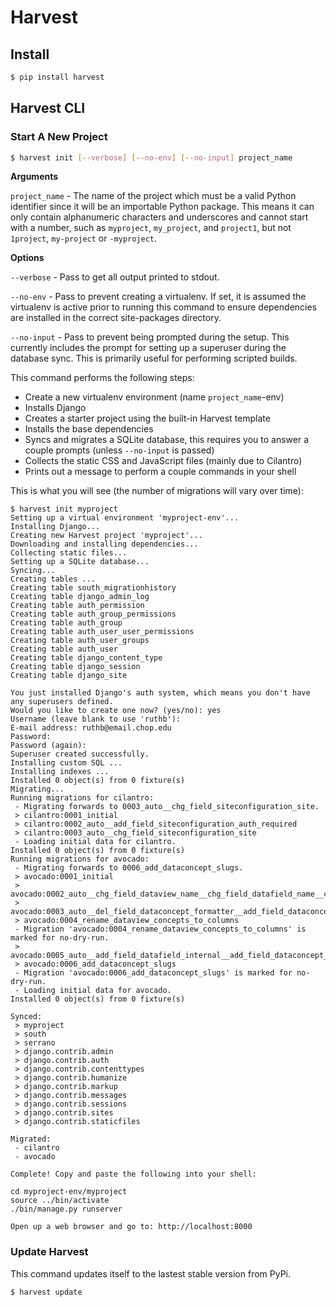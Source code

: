 # Harvest

## Install

```bash
$ pip install harvest
```

## Harvest CLI

### Start A New Project

```bash
$ harvest init [--verbose] [--no-env] [--no-input] project_name
```

**Arguments**

`project_name` - The name of the project which must be a valid Python
identifier since it will be an importable Python package. This means it can
only contain alphanumeric characters and underscores and cannot start with a
number, such as `myproject`, `my_project`, and `project1`, but not `1project`,
`my-project` or `-myproject`.

**Options**

`--verbose` - Pass to get all output printed to stdout.

`--no-env` - Pass to prevent creating a virtualenv. If set, it is assumed the
virtualenv is active prior to running this command to ensure dependencies are
installed in the correct site-packages directory.

`--no-input` - Pass to prevent being prompted during the setup. This
currently includes the prompt for setting up a superuser during the database
sync. This is primarily useful for performing scripted builds.


This command performs the following steps:

- Create a new virtualenv environment (name `project_name`-env)
- Installs Django
- Creates a starter project using the built-in Harvest template
- Installs the base dependencies
- Syncs and migrates a SQLite database, this requires you to answer a couple
prompts (unless `--no-input` is passed)
- Collects the static CSS and JavaScript files (mainly due to Cilantro)
- Prints out a message to perform a couple commands in your shell

This is what you will see (the number of migrations will vary over time):

```
$ harvest init myproject
Setting up a virtual environment 'myproject-env'...
Installing Django...
Creating new Harvest project 'myproject'...
Downloading and installing dependencies...
Collecting static files...
Setting up a SQLite database...
Syncing...
Creating tables ...
Creating table south_migrationhistory
Creating table django_admin_log
Creating table auth_permission
Creating table auth_group_permissions
Creating table auth_group
Creating table auth_user_user_permissions
Creating table auth_user_groups
Creating table auth_user
Creating table django_content_type
Creating table django_session
Creating table django_site

You just installed Django's auth system, which means you don't have any superusers defined.
Would you like to create one now? (yes/no): yes
Username (leave blank to use 'ruthb'): 
E-mail address: ruthb@email.chop.edu
Password: 
Password (again): 
Superuser created successfully.
Installing custom SQL ...
Installing indexes ...
Installed 0 object(s) from 0 fixture(s)
Migrating...
Running migrations for cilantro:
 - Migrating forwards to 0003_auto__chg_field_siteconfiguration_site.
 > cilantro:0001_initial
 > cilantro:0002_auto__add_field_siteconfiguration_auth_required
 > cilantro:0003_auto__chg_field_siteconfiguration_site
 - Loading initial data for cilantro.
Installed 0 object(s) from 0 fixture(s)
Running migrations for avocado:
 - Migrating forwards to 0006_add_dataconcept_slugs.
 > avocado:0001_initial
 > avocado:0002_auto__chg_field_dataview_name__chg_field_datafield_name__chg_field_dat
 > avocado:0003_auto__del_field_dataconcept_formatter__add_field_dataconcept_formatter
 > avocado:0004_rename_dataview_concepts_to_columns
 - Migration 'avocado:0004_rename_dataview_concepts_to_columns' is marked for no-dry-run.
 > avocado:0005_auto__add_field_datafield_internal__add_field_dataconcept_ident__add_f
 > avocado:0006_add_dataconcept_slugs
 - Migration 'avocado:0006_add_dataconcept_slugs' is marked for no-dry-run.
 - Loading initial data for avocado.
Installed 0 object(s) from 0 fixture(s)

Synced:
 > myproject
 > south
 > serrano
 > django.contrib.admin
 > django.contrib.auth
 > django.contrib.contenttypes
 > django.contrib.humanize
 > django.contrib.markup
 > django.contrib.messages
 > django.contrib.sessions
 > django.contrib.sites
 > django.contrib.staticfiles

Migrated:
 - cilantro
 - avocado

Complete! Copy and paste the following into your shell:

cd myproject-env/myproject
source ../bin/activate
./bin/manage.py runserver

Open up a web browser and go to: http://localhost:8000
```

### Update Harvest

This command updates itself to the lastest stable version from PyPi.

```bash
$ harvest update
```
